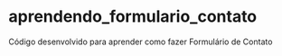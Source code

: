# aprendendo_formulario_contato
 Código desenvolvido para aprender como fazer Formulário de Contato
